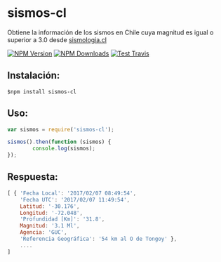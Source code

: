 # sismos-cl

Obtiene la información de los sismos en Chile cuya magnitud es igual o superior a 3.0 desde [sismologia.cl](http://www.sismologia.cl/links/ultimos_sismos.html)

  [![NPM Version][npm-image]][npm-url]
  [![NPM Downloads][downloads-image]][downloads-url]
  [![Test Travis][travis-image]][travis-url]


## Instalación:
```
$npm install sismos-cl
```

## Uso:

```javascript
var sismos = require('sismos-cl');

sismos().then(function (sismos) {
 		console.log(sismos);
});
```

## Respuesta:

```javascript
[ { 'Fecha Local': '2017/02/07 08:49:54',
    'Fecha UTC': '2017/02/07 11:49:54',
    Latitud: '-30.176',
    Longitud: '-72.048',
    'Profundidad [Km]': '31.8',
    Magnitud: '3.1 Ml',
    Agencia: 'GUC',
    'Referencia Geográfica': '54 km al O de Tongoy' },
    ....
]
```

[npm-image]: https://img.shields.io/npm/v/sismos-cl.svg
[npm-url]: https://www.npmjs.com/package/sismos-cl
[downloads-image]: https://img.shields.io/npm/dt/sismos-cl.svg
[downloads-url]: https://www.npmjs.com/package/sismos-cl
[travis-image]: https://api.travis-ci.org/iformas/sismos-cl.svg?branch=master
[travis-url]: https://api.travis-ci.org/iformas/sismos-cl
